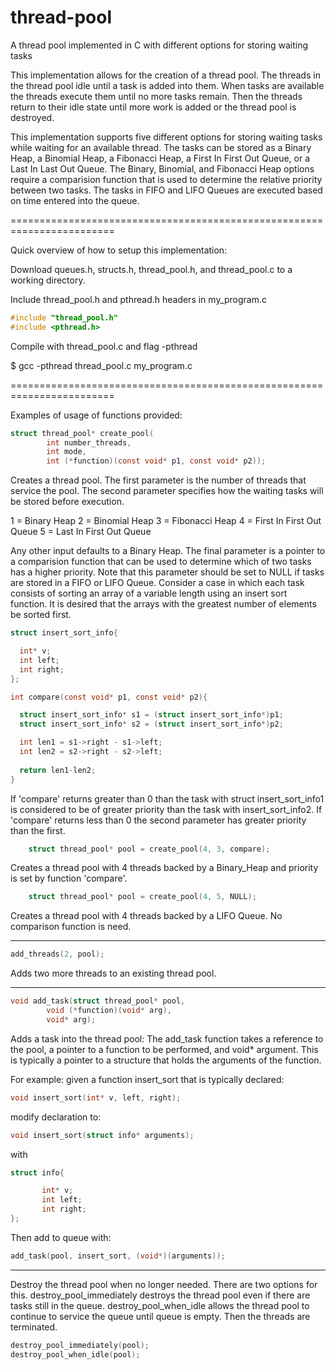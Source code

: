 # thread-pool
A thread pool implemented in C with different options for storing waiting tasks

This implementation allows for the creation of a thread pool. The threads in the thread pool idle until a task is added into them. When tasks are available the threads execute them until no more tasks remain. Then the threads return to their idle state until more work is added or the thread pool is destroyed.

This implementation supports five different options for storing waiting tasks while waiting for an available thread. The tasks can be stored as a Binary Heap, a Binomial Heap, a Fibonacci Heap, a First In First Out Queue, or a Last In Last Out Queue. The Binary, Binomial, and Fibonacci Heap options require a comparision function that is used to determine the relative priority between two tasks. The tasks in FIFO and LIFO Queues are executed based on time entered into the queue.

========================================================================

Quick overview of how to setup this implementation:

Download queues.h, structs.h, thread_pool.h, and thread_pool.c to a working directory.


Include thread_pool.h  and pthread.h headers in my_program.c
```c
#include "thread_pool.h"
#include <pthread.h>
```

Compile with thread_pool.c and flag -pthread

$ gcc -pthread thread_pool.c my_program.c 


========================================================================


Examples of usage of functions provided:
```c
struct thread_pool* create_pool(
		int number_threads,
		int mode, 
		int (*function)(const void* p1, const void* p2));
```
Creates a thread pool. The first parameter is the number of threads that service the pool. The second parameter specifies how the waiting tasks will be stored before execution.

  1 = Binary Heap
  2 = Binomial Heap
  3 = Fibonacci Heap
  4 = First In First Out Queue
  5 = Last In First Out Queue

Any other input defaults to a Binary Heap.
The final parameter is a pointer to a comparision function that can be used to determine which of two tasks has a higher priority. Note that this parameter should be set to NULL if tasks are stored in a FIFO or LIFO Queue. 
Consider a case in which each task consists of sorting an array of a variable length using an insert sort function. It is desired that the arrays with the greatest number of elements be sorted first. 
```c
struct insert_sort_info{

  int* v;
  int left;
  int right;
};

int compare(const void* p1, const void* p2){

  struct insert_sort_info* s1 = (struct insert_sort_info*)p1;
  struct insert_sort_info* s2 = (struct insert_sort_info*)p2;

  int len1 = s1->right - s1->left;
  int len2 = s2->right - s2->left;
  
  return len1-len2;
}
```
If 'compare' returns greater than 0 than the task with struct insert_sort_info1 is considered to be of greater priority than the task with insert_sort_info2. If 'compare' returns less than 0 the second parameter has greater priority than the first.

```c
	struct thread_pool* pool = create_pool(4, 3, compare);
```
Creates a thread pool with 4 threads backed by a Binary_Heap and priority is set by function 'compare'.
```c
	struct thread_pool* pool = create_pool(4, 5, NULL);
```
Creates a thread pool with 4 threads backed by a LIFO Queue. No comparison function is need.

------------------------------------------------------------------------
```c
add_threads(2, pool);
```
Adds two more threads to an existing thread pool.

------------------------------------------------------------------------
```c
void add_task(struct thread_pool* pool, 
		void (*function)(void* arg),
		void* arg);
```
Adds a task into the thread pool: The add_task function takes a reference to the pool, a pointer to a function to be performed, and void* argument. This is typically a pointer to a structure that holds the arguments of the function.

For example: given a function insert_sort that is typically declared:
```c
void insert_sort(int* v, left, right);
```
modify declaration to:
```c
void insert_sort(struct info* arguments);
```
with
```c
struct info{

       int* v;
       int left;
       int right;
};
```
Then add to queue with:
```c
add_task(pool, insert_sort, (void*)(arguments));
```
------------------------------------------------------------------------

Destroy the thread pool when no longer needed. There are two options for this. destroy_pool_immediately destroys the thread pool even if there are tasks still in the queue. destroy_pool_when_idle allows the thread pool to continue to service the queue until queue is empty. Then the threads are terminated.
```c
destroy_pool_immediately(pool);
destroy_pool_when_idle(pool);
```
